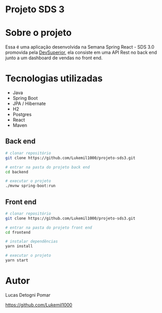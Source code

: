 # Projeto SDS 3

# Sobre o projeto

Essa é uma aplicação desenvolvida na Semana Spring React - SDS 3.0 promovida pela [DevSuperior](https://devsuperior.com.br/evento-sds),
ela consiste em uma API Rest no back end junto a um dashboard de vendas no front end.

# Tecnologias utilizadas

- Java
- Spring Boot
- JPA / Hibernate
- H2
- Postgres
- React
- Maven

## Back end

```bash
# clonar repositório
git clone https://github.com/Lukemil1000/projeto-sds3.git

# entrar na pasta do projeto back end
cd backend

# executar o projeto
./mvnw spring-boot:run
```

## Front end

```bash
# clonar repositório
git clone https://github.com/Lukemil1000/projeto-sds3.git

# entrar na pasta do projeto front end
cd frontend

# instalar dependências
yarn install

# executar o projeto
yarn start
```

# Autor

Lucas Detogni Pomar

https://github.com/Lukemil1000
